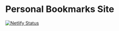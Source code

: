 # Personal Bookmarks Site

[![Netlify Status](https://api.netlify.com/api/v1/badges/1cc2873d-6a51-40fa-9c0b-3860cf4e7c1a/deploy-status)](https://app.netlify.com/sites/personal-bookmarks/deploys)